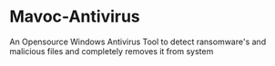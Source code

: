 # Mavoc-Antivirus
An Opensource Windows Antivirus Tool to detect ransomware's and malicious files and completely removes it from system 
